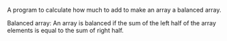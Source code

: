 A program to calculate how much to add to make an array a balanced array.

Balanced array:
An array is balanced if the sum of the left half of the array elements is equal to the sum of right half.
